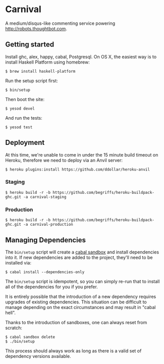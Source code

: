 # Carnival

A medium/disqus-like commenting service powering http://robots.thoughtbot.com.

## Getting started

Install ghc, alex, happy, cabal, Postgresql. On OS X, the easiest way is to
install Haskell Platform using homebrew:

    $ brew install haskell-platform

Run the setup script first:

    $ bin/setup

Then boot the site:

    $ yesod devel

And run the tests:

    $ yesod test

## Deployment

At this time, we're unable to come in under the 15 minute build timeout 
on Heroku, therefore we need to deploy via an Anvil server:

```
$ heroku plugins:install https://github.com/ddollar/heroku-anvil
```

### Staging

```
$ heroku build -r -b https://github.com/begriffs/heroku-buildpack-ghc.git -a carnival-staging
```

### Production

```
$ heroku build -r -b https://github.com/begriffs/heroku-buildpack-ghc.git -a carnival-production
```

## Managing Dependencies

The `bin/setup` script will create a [cabal sandbox][cabal-sandbox] and 
install dependencies into it. If new dependencies are added to the 
project, they'll need to be installed via:

[cabal-sandbox]: http://coldwa.st/e/blog/2013-08-20-Cabal-sandbox.html

```
$ cabal install --dependencies-only
```

The `bin/setup` script is idempotent, so you can simply re-run that to 
install all of the dependencies for you if you prefer.

It is entirely possible that the introduction of a new dependency 
requires upgrades of existing dependencies. This situation can be 
difficult to manage depending on the exact circumstances and may result 
in "cabal hell".

Thanks to the introduction of sandboxes, one can always reset from 
scratch:

```
$ cabal sandbox delete
$ ./bin/setup
```

This process should always work as long as there is a valid set of 
dependency versions available.
